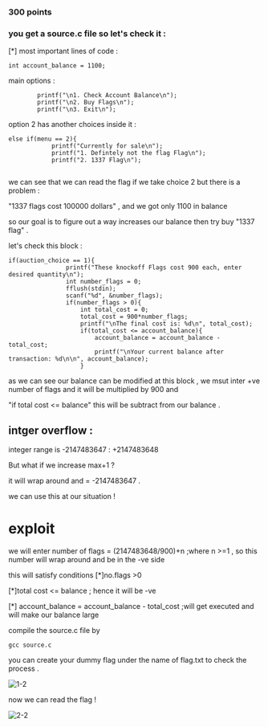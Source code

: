 ### 300 points

### you get a source.c file so let's check it :

[*] most important lines of code :

`int account_balance = 1100; `

main options :

```
        printf("\n1. Check Account Balance\n");
        printf("\n2. Buy Flags\n");
        printf("\n3. Exit\n");

```

option 2 has another choices inside it :
```
else if(menu == 2){
            printf("Currently for sale\n");
            printf("1. Defintely not the flag Flag\n");
            printf("2. 1337 Flag\n");


```
we can see that we can read the flag if we take choice 2 
but there is a problem :

"1337 flags cost 100000 dollars" , and we got only 1100 in balance 

so our goal is to figure out a way increases our balance then try buy "1337 flag" .

let's check this block :

```
if(auction_choice == 1){
                printf("These knockoff Flags cost 900 each, enter desired quantity\n");
                int number_flags = 0;
                fflush(stdin);
                scanf("%d", &number_flags);
                if(number_flags > 0){
                    int total_cost = 0;
                    total_cost = 900*number_flags;
                    printf("\nThe final cost is: %d\n", total_cost);
                    if(total_cost <= account_balance){
                        account_balance = account_balance - total_cost;
                        printf("\nYour current balance after transaction: %d\n\n", account_balance);
                    }
```
as we can see our balance can be modified at this block , we msut inter +ve number of flags and it will be multiplied by 900 and

"if total cost <= balance" this will be subtract from  our balance .
## intger overflow :
integer range is -2147483647 : +2147483648 

But what if we increase max+1  ? 

it will wrap around and = -2147483647 .

we can use this at our situation !

exploit 
=======
we will enter number of flags = (2147483648/900)+n ;where n >=1  , so this number will wrap around and be in the -ve side 

this will satisfy conditions
[*]no.flags >0 

[*]total cost <=  balance ; hence it will be -ve 

[*] account_balance = account_balance - total_cost ;will get executed and will make our balance large 

compile the source.c file by

`gcc source.c` 

you can create your dummy flag under the name of flag.txt to check the process .

![1-2](https://user-images.githubusercontent.com/67979878/126600967-b5239347-7546-4ffc-b94b-de0863de7ef1.PNG)

now we can read the flag !

![2-2](https://user-images.githubusercontent.com/67979878/126601072-21453a5e-1f3f-4d5e-93a4-1f984f41a412.PNG)



